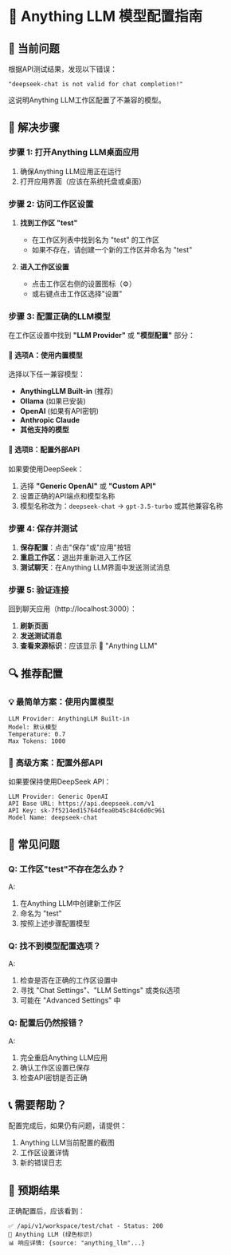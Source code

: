 # 🔧 Anything LLM 模型配置指南

## 🚨 **当前问题**

根据API测试结果，发现以下错误：
```
"deepseek-chat is not valid for chat completion!"
```

这说明Anything LLM工作区配置了不兼容的模型。

## 🎯 **解决步骤**

### 步骤 1: 打开Anything LLM桌面应用

1. 确保Anything LLM应用正在运行
2. 打开应用界面（应该在系统托盘或桌面）

### 步骤 2: 访问工作区设置

1. **找到工作区 "test"**
   - 在工作区列表中找到名为 "test" 的工作区
   - 如果不存在，请创建一个新的工作区并命名为 "test"

2. **进入工作区设置**
   - 点击工作区右侧的设置图标（⚙️）
   - 或右键点击工作区选择"设置"

### 步骤 3: 配置正确的LLM模型

在工作区设置中找到 **"LLM Provider"** 或 **"模型配置"** 部分：

#### 🔄 **选项A：使用内置模型**
选择以下任一兼容模型：
- **AnythingLLM Built-in** (推荐)
- **Ollama** (如果已安装)
- **OpenAI** (如果有API密钥)
- **Anthropic Claude**
- **其他支持的模型**

#### 🔄 **选项B：配置外部API**
如果要使用DeepSeek：
1. 选择 **"Generic OpenAI"** 或 **"Custom API"**
2. 设置正确的API端点和模型名称
3. 模型名称改为：`deepseek-chat` → `gpt-3.5-turbo` 或其他兼容名称

### 步骤 4: 保存并测试

1. **保存配置**：点击"保存"或"应用"按钮
2. **重启工作区**：退出并重新进入工作区
3. **测试聊天**：在Anything LLM界面中发送测试消息

### 步骤 5: 验证连接

回到聊天应用（http://localhost:3000）：
1. **刷新页面**
2. **发送测试消息**
3. **查看来源标识**：应该显示 🔗 "Anything LLM"

## 🔍 **推荐配置**

### 💡 **最简单方案：使用内置模型**
```
LLM Provider: AnythingLLM Built-in
Model: 默认模型
Temperature: 0.7
Max Tokens: 1000
```

### 🚀 **高级方案：配置外部API**
如果要保持使用DeepSeek API：
```
LLM Provider: Generic OpenAI
API Base URL: https://api.deepseek.com/v1
API Key: sk-7f5214ed15764dfea0b45c84c6d0c961
Model Name: deepseek-chat
```

## 🚨 **常见问题**

### Q: 工作区"test"不存在怎么办？
A: 
1. 在Anything LLM中创建新工作区
2. 命名为 "test"
3. 按照上述步骤配置模型

### Q: 找不到模型配置选项？
A: 
1. 检查是否在正确的工作区设置中
2. 寻找 "Chat Settings"、"LLM Settings" 或类似选项
3. 可能在 "Advanced Settings" 中

### Q: 配置后仍然报错？
A: 
1. 完全重启Anything LLM应用
2. 确认工作区设置已保存
3. 检查API密钥是否正确

## 📞 **需要帮助？**

配置完成后，如果仍有问题，请提供：
1. Anything LLM当前配置的截图
2. 工作区设置详情
3. 新的错误日志

## 🎯 **预期结果**

正确配置后，应该看到：
```
✅ /api/v1/workspace/test/chat - Status: 200
🔗 Anything LLM (绿色标识)
📊 响应详情: {source: "anything_llm"...}
``` 
